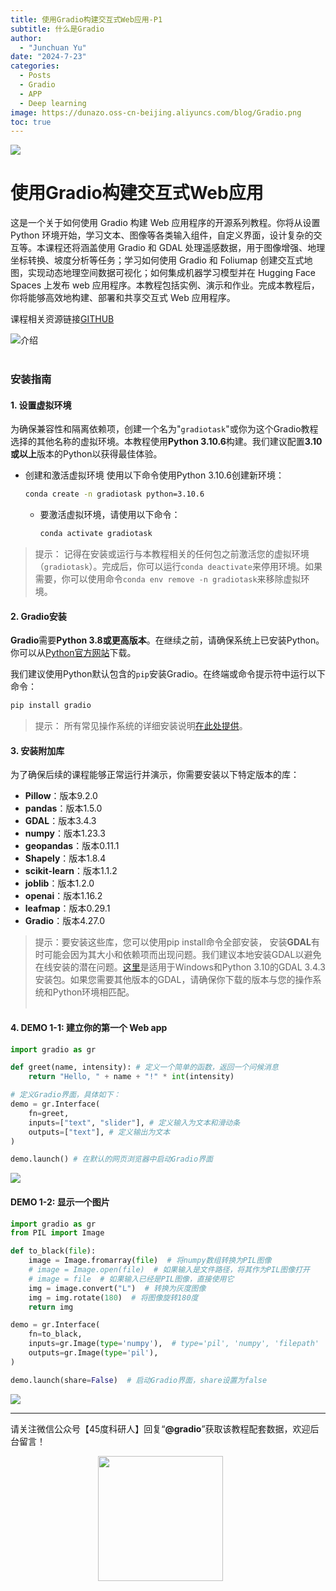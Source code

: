 ```yaml
---
title: 使用Gradio构建交互式Web应用-P1
subtitle: 什么是Gradio
author: 
  - "Junchuan Yu"
date: "2024-7-23"
categories:
  - Posts
  - Gradio
  - APP
  - Deep learning
image: https://dunazo.oss-cn-beijing.aliyuncs.com/blog/Gradio.png
toc: true
---
```

![](https://dunazo.oss-cn-beijing.aliyuncs.com/blog/Gradio.png)
# 使用Gradio构建交互式Web应用

这是一个关于如何使用 Gradio 构建 Web 应用程序的开源系列教程。你将从设置 Python 环境开始，学习文本、图像等各类输入组件，自定义界面，设计复杂的交互等。本课程还将涵盖使用 Gradio 和 GDAL 处理遥感数据，用于图像增强、地理坐标转换、坡度分析等任务；学习如何使用 Gradio 和 Foliumap 创建交互式地图，实现动态地理空间数据可视化；如何集成机器学习模型并在 Hugging Face Spaces 上发布 web 应用程序。本教程包括实例、演示和作业。完成本教程后，你将能够高效地构建、部署和共享交互式 Web 应用程序。

课程相关资源链接[GITHUB](https://github.com/JunchuanYu/Building_Interactive_Web_APP_with_Gradio)

![介绍](https://dunazo.oss-cn-beijing.aliyuncs.com/blog/intro.gif)
<br><br>

### 安装指南
#### 1. 设置虚拟环境
为确保兼容性和隔离依赖项，创建一个名为"`gradiotask`"或你为这个Gradio教程选择的其他名称的虚拟环境。本教程使用**Python 3.10.6**构建。我们建议配置**3.10或以上**版本的Python以获得最佳体验。

- 创建和激活虚拟环境
  使用以下命令使用Python 3.10.6创建新环境：
   ```bash
   conda create -n gradiotask python=3.10.6
   ```         
  - 要激活虚拟环境，请使用以下命令：
    ```bash
    conda activate gradiotask
    ```
> 提示：
 > 记得在安装或运行与本教程相关的任何包之前激活您的虚拟环境（`gradiotask`）。完成后，你可以运行`conda deactivate`来停用环境。如果需要，你可以使用命令`conda env remove -n gradiotask`来移除虚拟环境。

#### 2. Gradio安装 
**Gradio**需要**Python 3.8或更高版本**。在继续之前，请确保系统上已安装Python。你可以从[Python官方网站](https://www.python.org/downloads/)下载。

我们建议使用Python默认包含的`pip`安装Gradio。在终端或命令提示符中运行以下命令：

```bash
pip install gradio
```

> 提示： 
 > 所有常见操作系统的详细安装说明<a href="https://www.gradio.app/main/guides/installing-gradio-in-a-virtual-environment">在此处提供</a>。

#### 3. 安装附加库

为了确保后续的课程能够正常运行并演示，你需要安装以下特定版本的库：

- **Pillow**：版本9.2.0
- **pandas**：版本1.5.0
- **GDAL**：版本3.4.3
- **numpy**：版本1.23.3
- **geopandas**：版本0.11.1
- **Shapely**：版本1.8.4
- **scikit-learn**：版本1.1.2
- **joblib**：版本1.2.0
- **openai**：版本1.16.2
- **leafmap**：版本0.29.1
- **Gradio**：版本4.27.0

> 提示：要安装这些库，您可以使用pip install命令全部安装，
安装**GDAL**有时可能会因为其大小和依赖项而出现问题。我们建议本地安装GDAL以避免在线安装的潜在问题。[这里](https://wheelhouse.openquake.org/v3/windows/py310/GDAL-3.4.3-cp310-cp310-win_amd64.whl)是适用于Windows和Python 3.10的GDAL 3.4.3安装包。如果您需要其他版本的GDAL，请确保你下载的版本与您的操作系统和Python环境相匹配。<br><br>

#### 4. DEMO 1-1: 建立你的第一个 Web app 

```python
import gradio as gr

def greet(name, intensity): # 定义一个简单的函数，返回一个问候消息
    return "Hello, " + name + "!" * int(intensity)

# 定义Gradio界面，具体如下：
demo = gr.Interface(
    fn=greet,
    inputs=["text", "slider"], # 定义输入为文本和滑动条
    outputs=["text"], # 定义输出为文本
) 

demo.launch() # 在默认的网页浏览器中启动Gradio界面

```
![](https://dunazo.oss-cn-beijing.aliyuncs.com/blog/demo1-1.gif)

#### DEMO 1-2: 显示一个图片

```python
import gradio as gr
from PIL import Image

def to_black(file):
    image = Image.fromarray(file)  # 将numpy数组转换为PIL图像
    # image = Image.open(file)  # 如果输入是文件路径，将其作为PIL图像打开
    # image = file  # 如果输入已经是PIL图像，直接使用它
    img = image.convert("L")  # 转换为灰度图像
    img = img.rotate(180)  # 将图像旋转180度
    return img

demo = gr.Interface(
    fn=to_black,
    inputs=gr.Image(type='numpy'),  # type='pil', 'numpy', 'filepath'
    outputs=gr.Image(type='pil'),
)

demo.launch(share=False)  # 启动Gradio界面，share设置为false
```
![](https://dunazo.oss-cn-beijing.aliyuncs.com/blog/demo1-2.gif)


---------------------------
请关注微信公众号【45度科研人】回复“**@gradio**”获取该教程配套数据，欢迎后台留言！

<div style="display:flex; justify-content:center;">
    <img src="https://dunazo.oss-cn-beijing.aliyuncs.com/blog/wechat-simple.png" style="margin-right:25px;width:200px;height:200px;">
</div>